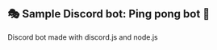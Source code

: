  🎭 Sample Discord bot: Ping pong bot 🎱 
 --------------------------------------
 
 Discord bot made with discord.js and node.js
 
